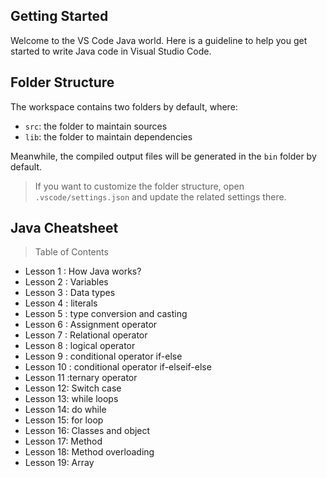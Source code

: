 ## Getting Started

Welcome to the VS Code Java world. Here is a guideline to help you get started to write Java code in Visual Studio Code.

## Folder Structure

The workspace contains two folders by default, where:

- `src`: the folder to maintain sources
- `lib`: the folder to maintain dependencies

Meanwhile, the compiled output files will be generated in the `bin` folder by default.

> If you want to customize the folder structure, open `.vscode/settings.json` and update the related settings there.

## Java Cheatsheet
> Table of Contents
- Lesson 1 : How Java works?
- Lesson 2 : Variables
- Lesson 3 : Data types
- Lesson 4 : literals
- Lesson 5 : type conversion and casting
- Lesson 6 : Assignment operator
- Lesson 7 : Relational operator
- Lesson 8 : logical operator
- Lesson 9 : conditional operator if-else
- Lesson 10 : conditional operator if-elseif-else
- Lesson 11 :ternary operator
- Lesson 12: Switch case
- Lesson 13: while loops
- Lesson 14: do while 
- Lesson 15: for loop
- Lesson 16: Classes and object
- Lesson 17: Method
- Lesson 18: Method overloading
- Lesson 19: Array


